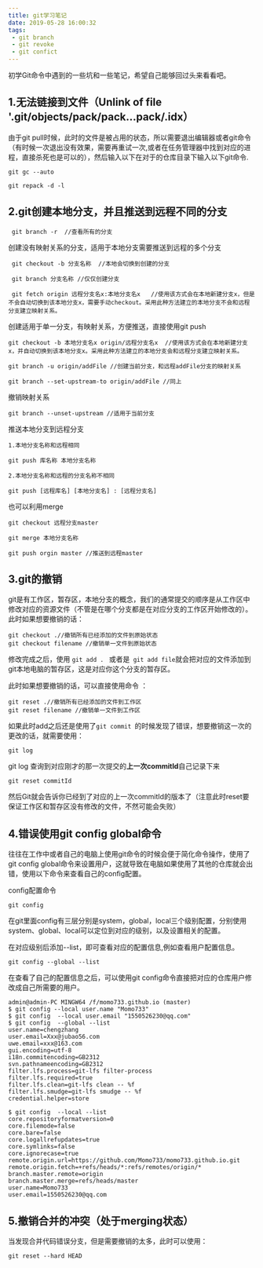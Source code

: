```yaml
---
title: git学习笔记
date: 2019-05-28 16:00:32
tags:
 - git branch
 - git revoke
 - git confict
---
```


初学Git命令中遇到的一些坑和一些笔记，希望自己能够回过头来看看吧。
## 1.无法链接到文件（Unlink of file '.git/objects/pack/pack...pack/.idx）
 由于git pull时候，此时的文件是被占用的状态，所以需要退出编辑器或者git命令（有时候一次退出没有效果，需要再重试一次,或者在任务管理器中找到对应的进程，直接杀死也是可以的），然后输入以下在对于的仓库目录下输入以下git命令.
```
git gc --auto

git repack -d -l 
```
## 2.git创建本地分支，并且推送到远程不同的分支

```
 git branch -r  //查看所有的分支
```
创建没有映射关系的分支，适用于本地分支需要推送到远程的多个分支
```
 git checkout -b 分支名称  //本地会切换到创建的分支

 git branch 分支名称 //仅仅创建分支

 git fetch origin 远程分支名x:本地分支名x   //使用该方式会在本地新建分支x，但是不会自动切换到该本地分支x，需要手动checkout。采用此种方法建立的本地分支不会和远程分支建立映射关系。

```
创建适用于单一分支，有映射关系，方便推送，直接使用git push 
```
git checkout -b 本地分支名x origin/远程分支名x  //使用该方式会在本地新建分支x，并自动切换到该本地分支x。采用此种方法建立的本地分支会和远程分支建立映射关系。

git branch -u origin/addFile //创建当前分支，和远程addFile分支的映射关系

git branch --set-upstream-to origin/addFile //同上
```
撤销映射关系
```
git branch --unset-upstream //适用于当前分支
```
推送本地分支到远程分支
```
1.本地分支名称和远程相同

git push 库名称 本地分支名称

2.本地分支名称和远程的分支名称不相同

git push [远程库名] [本地分支名] : [远程分支名]

```
也可以利用merge
```
git checkout 远程分支master

git merge 本地分支名称

git push orgin master //推送到远程master

```
## 3.git的撤销
git是有工作区，暂存区，本地分支的概念，我们的通常提交的顺序是从工作区中修改对应的资源文件（不管是在哪个分支都是在对应分支的工作区开始修改的）。
此时如果想要撤销的话：
```
git checkout .//撤销所有已经添加的文件到原始状态
git checkout filename //撤销单一文件到原始状态
```
修改完成之后，使用 ```git add . ``` 或者是``` git add file```就会把对应的文件添加到git本地电脑的暂存区，这是对应你这个分支的暂存区。

此时如果想要撤销的话，可以直接使用命令 ：
```
git reset .//撤销所有已经添加的文件到工作区
git reset filename //撤销单一文件到工作区
```
如果此时add之后还是使用了```git commit ```的时候发现了错误，想要撤销这一次的更改的话，就需要使用：
```
git log 
```
git log 查询到对应刚才的那一次提交的**上一次commitId**自己记录下来
```
git reset commitId
```
然后Git就会告诉你已经到了对应的上一次commitId的版本了（注意此时reset要保证工作区和暂存区没有修改的文件，不然可能会失败）

## 4.错误使用git config global命令
往往在工作中或者自己的电脑上使用git命令的时候会便于简化命令操作，使用了git config global命令来设置用户，这就导致在电脑如果使用了其他的仓库就会出错，使用以下命令来查看自己的config配置。

config配置命令
```
git config
```
在git里面config有三层分别是system，global，local三个级别配置，分别使用system、global、local可以定位到对应的级别，以及设置相关的配置。

在对应级别后添加--list，即可查看对应的配置信息,例如查看用户配置信息。
```
git config --global --list
```
在查看了自己的配置信息之后，可以使用git config命令直接把对应的仓库用户修改成自己所需要的用户。
```
admin@admin-PC MINGW64 /f/momo733.github.io (master)
$ git config --local user.name "Momo733"
$ git config  --local user.email "1550526230@qq.com"
$ git config  --global --list
user.name=chengzhang
user.email=Xxx@jubao56.com
uwe.email=xxx@163.com
gui.encoding=utf-8
i18n.commitencoding=GB2312
svn.pathnameencoding=GB2312
filter.lfs.process=git-lfs filter-process
filter.lfs.required=true
filter.lfs.clean=git-lfs clean -- %f
filter.lfs.smudge=git-lfs smudge -- %f
credential.helper=store

$ git config  --local --list
core.repositoryformatversion=0
core.filemode=false
core.bare=false
core.logallrefupdates=true
core.symlinks=false
core.ignorecase=true
remote.origin.url=https://github.com/Momo733/momo733.github.io.git
remote.origin.fetch=+refs/heads/*:refs/remotes/origin/*
branch.master.remote=origin
branch.master.merge=refs/heads/master
user.name=Momo733
user.email=1550526230@qq.com
```
## 5.撤销合并的冲突（处于merging状态）
当发现合并代码错误分支，但是需要撤销的太多，此时可以使用：
```
git reset --hard HEAD
```
